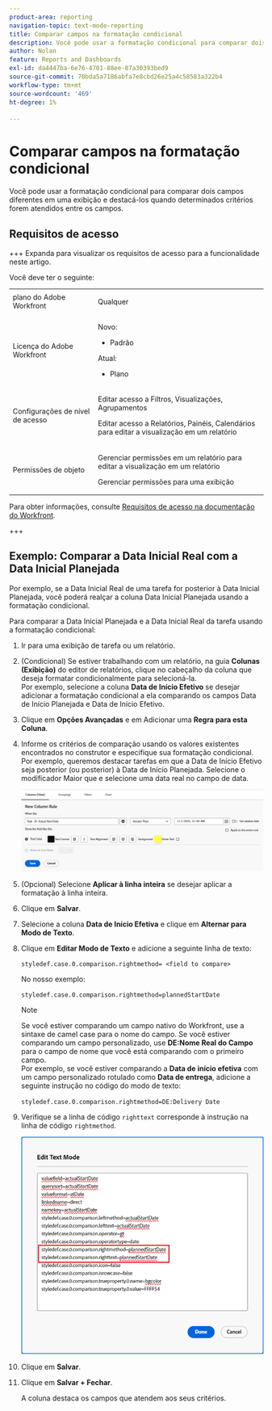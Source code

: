 ```yaml
---
product-area: reporting
navigation-topic: text-mode-reporting
title: Comparar campos na formatação condicional
description: Você pode usar a formatação condicional para comparar dois campos diferentes em uma exibição e destacá-los quando determinados critérios forem atendidos entre os campos.
author: Nolan
feature: Reports and Dashboards
exl-id: da4447ba-6e76-4701-88ee-87a30393bed9
source-git-commit: 70bda5a7186abfa7e8cbd26e25a4c58583a322b4
workflow-type: tm+mt
source-wordcount: '469'
ht-degree: 1%

---
```


# Comparar campos na formatação condicional

<!-- Audited: 1/2025 -->

Você pode usar a formatação condicional para comparar dois campos diferentes em uma exibição e destacá-los quando determinados critérios forem atendidos entre os campos.

## Requisitos de acesso

+++ Expanda para visualizar os requisitos de acesso para a funcionalidade neste artigo.

Você deve ter o seguinte:

<table style="table-layout:auto"> 
 <col> 
 <col> 
 <tbody> 
  <tr> 
   <td role="rowheader">plano do Adobe Workfront</td> 
   <td> <p>Qualquer</p> </td> 
  </tr> 
  <tr> 
   <td role="rowheader">Licença do Adobe Workfront</td> 
   <td> 
      <p>Novo:</p>
         <ul>
         <li><p>Padrão</p></li>
         </ul>
      <p>Atual:</p>
         <ul>
         <li><p>Plano</p></li>
         </ul>
   </td> 
  </tr> 
  <tr> 
   <td role="rowheader">Configurações de nível de acesso</td> 
   <td> <p>Editar acesso a Filtros, Visualizações, Agrupamentos</p> <p>Editar acesso a Relatórios, Painéis, Calendários para editar a visualização em um relatório</p></td> 
  </tr> 
  <tr> 
   <td role="rowheader">Permissões de objeto</td> 
   <td> <p>Gerenciar permissões em um relatório para editar a visualização em um relatório</p> <p>Gerenciar permissões para uma exibição</p></td> 
  </tr> 
 </tbody> 
</table>

Para obter informações, consulte [Requisitos de acesso na documentação do Workfront](/help/quicksilver/administration-and-setup/add-users/access-levels-and-object-permissions/access-level-requirements-in-documentation.md).

+++

## Exemplo: Comparar a Data Inicial Real com a Data Inicial Planejada

Por exemplo, se a Data Inicial Real de uma tarefa for posterior à Data Inicial Planejada, você poderá realçar a coluna Data Inicial Planejada usando a formatação condicional.

Para comparar a Data Inicial Planejada e a Data Inicial Real da tarefa usando a formatação condicional:

1. Ir para uma exibição de tarefa ou um relatório.
1. (Condicional) Se estiver trabalhando com um relatório, na guia **Colunas (Exibição)** do editor de relatórios, clique no cabeçalho da coluna que deseja formatar condicionalmente para selecioná-la.\
   Por exemplo, selecione a coluna **Data de Início Efetivo** se desejar adicionar a formatação condicional a ela comparando os campos Data de Início Planejada e Data de Início Efetivo.

1. Clique em **Opções Avançadas** e em Adicionar uma **Regra para esta Coluna**.

1. Informe os critérios de comparação usando os valores existentes encontrados no construtor e especifique sua formatação condicional.\
   Por exemplo, queremos destacar tarefas em que a Data de Início Efetivo seja posterior (ou posterior) à Data de Início Planejada. Selecione o modificador Maior que e selecione uma data real no campo de data.

   ![Formatação condicional para a data de início real](assets/cond-format-1-350x84.png)

1. (Opcional) Selecione **Aplicar à linha inteira** se desejar aplicar a formatação à linha inteira.
1. Clique em **Salvar**.

1. Selecione a coluna **Data de Início Efetiva** e clique em **Alternar para Modo de Texto**.

1. Clique em **Editar Modo de Texto** e adicione a seguinte linha de texto:

   ```
   styledef.case.0.comparison.rightmethod= <field to compare>
   ```

   No nosso exemplo:

   ```
   styledef.case.0.comparison.rightmethod=plannedStartDate
   ```

   >[!NOTE]
   >
   >Se você estiver comparando um campo nativo do Workfront, use a sintaxe de camel case para o nome do campo. Se você estiver comparando um campo personalizado, use **DE:Nome Real do Campo** para o campo de nome que você está comparando com o primeiro campo.\
   >Por exemplo, se você estiver comparando a **Data de início efetiva** com um campo personalizado rotulado como **Data de entrega**, adicione a seguinte instrução no código do modo de texto:
   >
   >`styledef.case.0.comparison.rightmethod=DE:Delivery Date`

1. Verifique se a linha de código `righttext` corresponde à instrução na linha de código `rightmethod`.

   ![Formatação condicional](assets/cond-format-2-350x171.png)

1. Clique em **Salvar**.
1. Clique em **Salvar + Fechar**.

   A coluna destaca os campos que atendem aos seus critérios.
